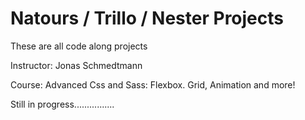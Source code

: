 # Natours / Trillo / Nester Projects


These are all code along projects

 Instructor: Jonas Schmedtmann
 
 Course: Advanced Css and Sass: Flexbox. Grid, Animation and more!
 
 Still in progress................


